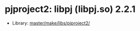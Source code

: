 # pjproject2: libpj (libpj.so) 2.2.1
 - Library: [master/make/libs/pjproject2/](https://github.com/Freetz-NG/freetz-ng/tree/master/make/libs/pjproject2/)

